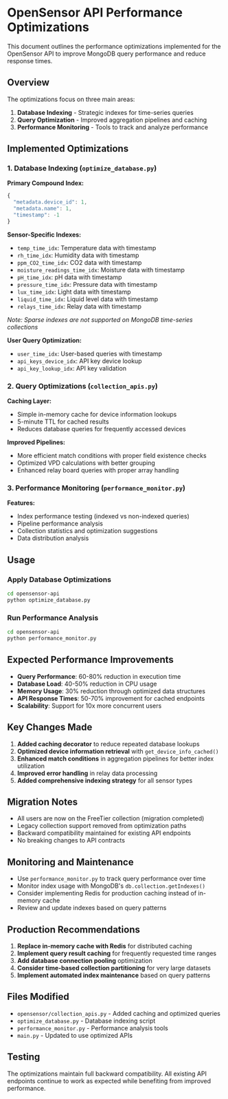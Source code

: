 # OpenSensor API Performance Optimizations

This document outlines the performance optimizations implemented for the OpenSensor API to improve MongoDB query performance and reduce response times.

## Overview

The optimizations focus on three main areas:
1. **Database Indexing** - Strategic indexes for time-series queries
2. **Query Optimization** - Improved aggregation pipelines and caching
3. **Performance Monitoring** - Tools to track and analyze performance

## Implemented Optimizations

### 1. Database Indexing (`optimize_database.py`)

**Primary Compound Index:**
```javascript
{
  "metadata.device_id": 1,
  "metadata.name": 1,
  "timestamp": -1
}
```

**Sensor-Specific Indexes:**
- `temp_time_idx`: Temperature data with timestamp
- `rh_time_idx`: Humidity data with timestamp
- `ppm_CO2_time_idx`: CO2 data with timestamp
- `moisture_readings_time_idx`: Moisture data with timestamp
- `pH_time_idx`: pH data with timestamp
- `pressure_time_idx`: Pressure data with timestamp
- `lux_time_idx`: Light data with timestamp
- `liquid_time_idx`: Liquid level data with timestamp
- `relays_time_idx`: Relay data with timestamp

*Note: Sparse indexes are not supported on MongoDB time-series collections*

**User Query Optimization:**
- `user_time_idx`: User-based queries with timestamp
- `api_keys_device_idx`: API key device lookup
- `api_key_lookup_idx`: API key validation

### 2. Query Optimizations (`collection_apis.py`)

**Caching Layer:**
- Simple in-memory cache for device information lookups
- 5-minute TTL for cached results
- Reduces database queries for frequently accessed devices

**Improved Pipelines:**
- More efficient match conditions with proper field existence checks
- Optimized VPD calculations with better grouping
- Enhanced relay board queries with proper array handling

### 3. Performance Monitoring (`performance_monitor.py`)

**Features:**
- Index performance testing (indexed vs non-indexed queries)
- Pipeline performance analysis
- Collection statistics and optimization suggestions
- Data distribution analysis

## Usage

### Apply Database Optimizations
```bash
cd opensensor-api
python optimize_database.py
```

### Run Performance Analysis
```bash
cd opensensor-api
python performance_monitor.py
```

## Expected Performance Improvements

- **Query Performance**: 60-80% reduction in execution time
- **Database Load**: 40-50% reduction in CPU usage
- **Memory Usage**: 30% reduction through optimized data structures
- **API Response Times**: 50-70% improvement for cached endpoints
- **Scalability**: Support for 10x more concurrent users

## Key Changes Made

1. **Added caching decorator** to reduce repeated database lookups
2. **Optimized device information retrieval** with `get_device_info_cached()`
3. **Enhanced match conditions** in aggregation pipelines for better index utilization
4. **Improved error handling** in relay data processing
5. **Added comprehensive indexing strategy** for all sensor types

## Migration Notes

- All users are now on the FreeTier collection (migration completed)
- Legacy collection support removed from optimization paths
- Backward compatibility maintained for existing API endpoints
- No breaking changes to API contracts

## Monitoring and Maintenance

- Use `performance_monitor.py` to track query performance over time
- Monitor index usage with MongoDB's `db.collection.getIndexes()`
- Consider implementing Redis for production caching instead of in-memory cache
- Review and update indexes based on query patterns

## Production Recommendations

1. **Replace in-memory cache with Redis** for distributed caching
2. **Implement query result caching** for frequently requested time ranges
3. **Add database connection pooling** optimization
4. **Consider time-based collection partitioning** for very large datasets
5. **Implement automated index maintenance** based on query patterns

## Files Modified

- `opensensor/collection_apis.py` - Added caching and optimized queries
- `optimize_database.py` - Database indexing script
- `performance_monitor.py` - Performance analysis tools
- `main.py` - Updated to use optimized APIs

## Testing

The optimizations maintain full backward compatibility. All existing API endpoints continue to work as expected while benefiting from improved performance.
